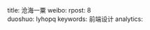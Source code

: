 title: 沧海一粟 
weibo: 
rpost: 8  
duoshuo: lyhopq
keywords: 前端设计
analytics: <script type="text/javascript">var _gaq=_gaq||[];_gaq.push(['_setAccount','XXXXXXXX']);_gaq.push(['_setDomainName','lyh.farbox.com']);_gaq.push(['_trackPageview']);(function(){var ga=document.createElement('script');ga.type='text/javascript';ga.async=true;ga.src=('https:'==document.location.protocol?'https://ssl':'http://www')+'.google-analytics.com/ga.js';var s=document.getElementsByTagName('script')[0];s.parentNode.insertBefore(ga,s);})();</script>  